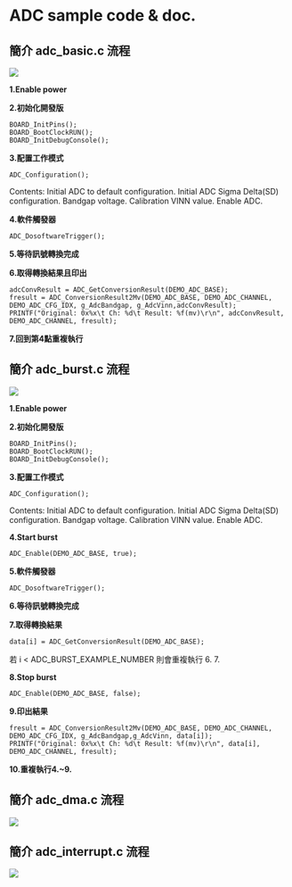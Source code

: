 # ADC sample code & doc.
## 簡介 adc_basic.c 流程

![](https://i.imgur.com/tbUkexq.png)

**1.Enable power**

**2.初始化開發版**
```
BOARD_InitPins();
BOARD_BootClockRUN();
BOARD_InitDebugConsole();
```
**3.配置工作模式**
```
ADC_Configuration();
```
Contents:
Initial ADC to default configuration.
Initial ADC Sigma Delta(SD) configuration.
Bandgap voltage.
Calibration VINN value.
Enable ADC.

**4.軟件觸發器**
```
ADC_DosoftwareTrigger();
```

**5.等待訊號轉換完成**

**6.取得轉換結果且印出**
```
adcConvResult = ADC_GetConversionResult(DEMO_ADC_BASE);
fresult = ADC_ConversionResult2Mv(DEMO_ADC_BASE, DEMO_ADC_CHANNEL, DEMO_ADC_CFG_IDX, g_AdcBandgap, g_AdcVinn,adcConvResult);
PRINTF("Original: 0x%x\t Ch: %d\t Result: %f(mv)\r\n", adcConvResult, DEMO_ADC_CHANNEL, fresult);
```

**7.回到第4點重複執行**


## 簡介 adc_burst.c 流程

![](https://i.imgur.com/YbcXayp.png)


**1.Enable power**

**2.初始化開發版**
```
BOARD_InitPins();
BOARD_BootClockRUN();
BOARD_InitDebugConsole();
```
**3.配置工作模式**
```
ADC_Configuration();
```
Contents:
Initial ADC to default configuration.
Initial ADC Sigma Delta(SD) configuration.
Bandgap voltage.
Calibration VINN value.
Enable ADC.

**4.Start burst**
```
ADC_Enable(DEMO_ADC_BASE, true);
```

**5.軟件觸發器**
```
ADC_DosoftwareTrigger();
```

**6.等待訊號轉換完成**

**7.取得轉換結果**
```
data[i] = ADC_GetConversionResult(DEMO_ADC_BASE);
```
若 i < ADC_BURST_EXAMPLE_NUMBER 則會重複執行 6. 7.

**8.Stop burst**
```
ADC_Enable(DEMO_ADC_BASE, false);
```
**9.印出結果**
```
fresult = ADC_ConversionResult2Mv(DEMO_ADC_BASE, DEMO_ADC_CHANNEL, DEMO_ADC_CFG_IDX, g_AdcBandgap,g_AdcVinn, data[i]);
PRINTF("Original: 0x%x\t Ch: %d\t Result: %f(mv)\r\n", data[i], DEMO_ADC_CHANNEL, fresult);
```
**10.重複執行4.~9.**

## 簡介 adc_dma.c 流程

 ![](https://i.imgur.com/neJ5ocG.jpg)
 
## 簡介 adc_interrupt.c 流程

 ![](https://i.imgur.com/WESGUee.jpg)

